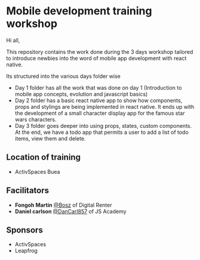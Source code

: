 # Mobile development training workshop

Hi all, 

This repository contains the work done during the 3 days workshop tailored to introduce newbies into the word of mobile app development with react native. 

Its structured into the various days folder wise
- Day 1 folder has all the work that was done on day 1 (Introduction to mobile app concepts, evolution and javascript basics)
- Day 2 folder has a basic react native app to show how components, props and stylings are being implemented in react native. It ends up with the development of a small character display app for the famous star wars characters.
- Day 3 folder goes deeper into using props, states, custom components. At the end, we have a todo app that permits a user to add a list of todo items, view them and delete. 

## Location of training
- ActivSpaces Buea

## Facilitators
- **Fongoh Martin** [@Bosz](https://github.com/bosz) of Digital Renter
- **Daniel carlson** [@DanCarl857](https://github.com/DanCarl857) of JS Academy

## Sponsors
- ActivSpaces
- Leapfrog

